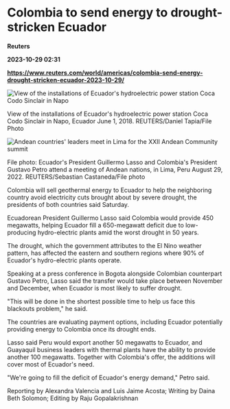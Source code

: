 # Colombia to send energy to drought-stricken Ecuador
**Reuters**

**2023-10-29 02:31**

**https://www.reuters.com/world/americas/colombia-send-energy-drought-stricken-ecuador-2023-10-29/**

![View of  the installations of Ecuador's hydroelectric power station Coca Codo Sinclair in Napo](https://www.reuters.com/resizer/uu_LCBKyERrn7jwTfINQqUuqnhc=/1920x0/filters:quality(80)/cloudfront-us-east-2.images.arcpublishing.com/reuters/SOCNBP6MVBJFRGFP7QFTKU7OFQ.jpg)

View of the installations of Ecuador's hydroelectric power station Coca Codo Sinclair in Napo, Ecuador June 1, 2018. REUTERS/Daniel Tapia/File Photo

![Andean countries' leaders meet in Lima for the XXII Andean Community summit](https://www.reuters.com/resizer/618uaqpJ9fyQ8eBHRRUFU3YTMsE=/1920x0/filters:quality(80)/cloudfront-us-east-2.images.arcpublishing.com/reuters/LNGFI6KRZVNTTB4CUU3PSIETIA.jpg)

File photo: Ecuador's President Guillermo Lasso and Colombia's President Gustavo Petro attend a meeting of Andean nations, in Lima, Peru August 29, 2022. REUTERS/Sebastian Castaneda/File photo

Colombia will sell geothermal energy to Ecuador to help the neighboring country avoid electricity cuts brought about by severe drought, the presidents of both countries said Saturday.

Ecuadorean President Guillermo Lasso said Colombia would provide 450 megawatts, helping Ecuador fill a 650-megawatt deficit due to low-producing hydro-electric plants amid the worst drought in 50 years.

The drought, which the government attributes to the El Nino weather pattern, has affected the eastern and southern regions where 90% of Ecuador's hydro-electric plants operate.

Speaking at a press conference in Bogota alongside Colombian counterpart Gustavo Petro, Lasso said the transfer would take place between November and December, when Ecuador is most likely to suffer drought.

"This will be done in the shortest possible time to help us face this blackouts problem," he said.

The countries are evaluating payment options, including Ecuador potentially providing energy to Colombia once its drought ends.

Lasso said Peru would export another 50 megawatts to Ecuador, and Guayaquil business leaders with thermal plants have the ability to provide another 100 megawatts. Together with Colombia's offer, the additions will cover most of Ecuador's need.

"We're going to fill the deficit of Ecuador's energy demand," Petro said.

Reporting by Alexandra Valencia and Luis Jaime Acosta; Writing by Daina Beth Solomon; Editing by Raju Gopalakrishnan